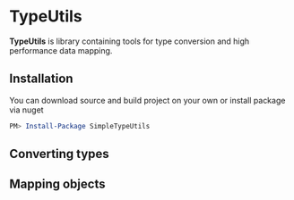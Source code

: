 # TypeUtils
**TypeUtils** is library containing tools for type conversion and high performance data mapping. 

Installation
------------
You can download source and build project on your own or install package via nuget

```PowerShell
PM> Install-Package SimpleTypeUtils
```

Converting types
------------

Mapping objects
------------


